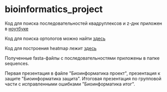 # bioinformatics_project

Код для поиска последовательностей квадруплексов и z-днк приложен в [ноутбуке](https://colab.research.google.com/drive/11xyD9lwozkd2Qx5BrSy-DyOod0ymqr19?usp=sharing)

Код для поиска ортологов можно найти [здесь](https://colab.research.google.com/drive/1MQ1zseDr6YZsuEikEPpU697UnJQ31yay?usp=sharing)

Код для построения heatmap лежит [здесь](https://colab.research.google.com/drive/1pacgmTwB52rqED3X8YJYEF-7Tagcfo17?usp=sharing)

Полученные fasta-файлы с последовательностями приложены в папке sequences.

Первая презентация в файле "Биоинформатика проект", презентация к защите "Биоинформатика защита". Итоговая презентация по групповой части с исправленными ошибками "Биоинформатика итог".
